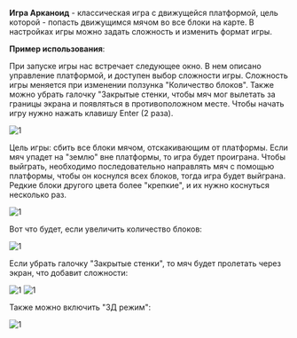 **Игра Арканоид** - классическая игра с движущейся платформой, цель которой - попасть движущимся мячом во все блоки на карте. В настройках игры можно задать сложность и изменить формат игры. 

**Пример использования**:

При запуске игры нас встречает следующее окно. В нем описано управление платформой, и доступен выбор сложности игры. Сложность игры меняется при изменении ползунка "Количество блоков". Также можно убрать галочку "Закрытые стенки, чтобы мяч мог вылетать за границы экрана и появляться в противоположном месте. Чтобы начать игру нужно нажать клавишу Enter (2 раза).

![1](..images/5/Screenshot_4.png)

Цель игры: сбить все блоки мячом, отскакивающим от платформы. Если мяч упадет на "землю" вне платформы, то игра будет проиграна. Чтобы выйграть, необходимо последовательно направлять мяч с помощью платформы, чтобы он коснулся всех блоков, тогда игра будет выйграна. Редкие блоки другого цвета более "крепкие", и их нужно коснуться несколько раз.

![1](..images/5/Screenshot_5.png)

Вот что будет, если увеличить количество блоков:

![1](..images/5/Screenshot_6.png)

Если убрать галочку "Закрытые стенки", то мяч будет пролетать через экран, что добавит сложности:

![1](..images/5/Screenshot_7.png)
![1](..images/5/Screenshot_8.png)

Также можно включить "3Д режим":

![1](..images/5/Screenshot_9.png)
